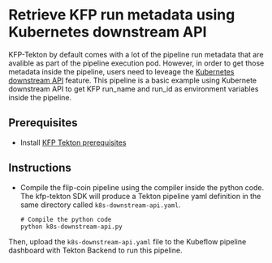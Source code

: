 # Retrieve KFP run metadata using Kubernetes downstream API

KFP-Tekton by default comes with a lot of the pipeline run metadata that are avalible as part of the pipeline execution pod. However, in order to get those metadata inside the pipeline, users need to leveage the [Kubernetes downstream API](https://kubernetes.io/docs/tasks/inject-data-application/downward-api-volume-expose-pod-information/) feature. This pipeline is a basic example using Kubernete downstream API to get KFP run_name and run_id as environment variables inside the pipeline.

## Prerequisites
- Install [KFP Tekton prerequisites](/samples/README.md)

## Instructions
* Compile the flip-coin pipeline using the compiler inside the python code. The kfp-tekton SDK will produce a Tekton pipeline yaml definition in the same directory called `k8s-downstream-api.yaml`.
    ```
    # Compile the python code
    python k8s-downstream-api.py
    ```

Then, upload the `k8s-downstream-api.yaml` file to the Kubeflow pipeline dashboard with Tekton Backend to run this pipeline.
